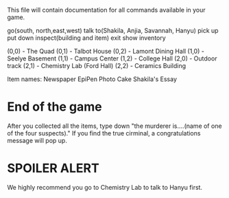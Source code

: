 This file will contain documentation for all commands available in your game.


 go(south, north,east,west)
 talk to(Shakila, Anjia, Savannah, Hanyu)
 pick up 
 put down
 inspect(building and item)
 exit
 show inventory

(0,0) - The Quad
(0,1) - Talbot House
(0,2) - Lamont Dining Hall
(1,0) - Seelye Basement 
(1,1) - Campus Center
(1,2) - College Hall
(2,0) - Outdoor track
(2,1) - Chemistry Lab (Ford Hall)
(2,2) - Ceramics Building 

Item names: 
Newspaper
EpiPen 
Photo 
Cake 
Shakila's Essay

# End of the game
After you collected all the items, type down "the murderer is....(name of one of the four suspects)." If you find the true cirminal,
a congratulations message will pop up.

# SPOILER ALERT
We highly recommend you go to Chemistry Lab to talk to Hanyu first.

